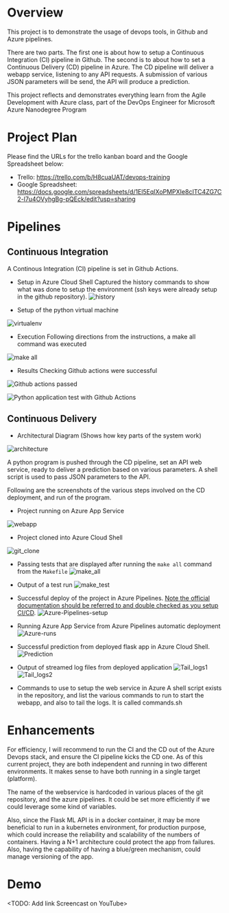# Overview

This project is to demonstrate the usage of devops tools, in Github and Azure pipelines. 

There are two parts. The first one is about how to setup a Continuous Integration (CI) pipeline in Github. The second is to about how to set a Continuous Delivery (CD) pipeline in Azure. The CD pipeline will deliver a webapp service, listening to any API requests. A submission of various JSON parameters will be send, the API will produce a prediction.

This project reflects and demonstrates everything learn from the Agile Development with Azure class, part of the DevOps Engineer for Microsoft Azure Nanodegree Program 

# Project Plan
Please find the URLs for the trello kanban board and the Google Spreadsheet below:

* Trello: https://trello.com/b/H8cuaUAT/devops-training
* Google Spreadsheet: https://docs.google.com/spreadsheets/d/1El5EqIXoPMPXIe8cITC4ZG7C2-l7u4OVyhgBg-pQEck/edit?usp=sharing

# Pipelines

## Continuous Integration

A Continous Integration (CI) pipeline is set in Github Actions.

* Setup in Azure Cloud Shell
Captured the history commands to show what was done to setup the environment (ssh keys were already setup in the github repository).
![history](https://github.com/srossan/devops-project/blob/master/images/devops-proj-setup.png)

* Setup of the python virtual machine

![virtualenv](https://github.com/srossan/devops-project/blob/master/images/azure-cloud-shell-devops-proj-setup.png)

* Execution
Following directions from the instructions, a make all command was executed

![make all](https://github.com/srossan/devops-project/blob/master/images/devops-proj_make-all.png)

* Results
Checking Github actions were successful

![Github actions passed](https://github.com/srossan/devops-project/blob/master/images/devops-proj-github-actions-passed.png)

![Python application test with Github Actions](https://github.com/srossan/devops-project/workflows/Python%20application%20test%20with%20Github%20Actions/badge.svg)


## Continuous Delivery 

* Architectural Diagram (Shows how key parts of the system work)

![architecture](https://github.com/srossan/devops-project/blob/master/images/cd-diagram.png)

A python program is pushed through the CD pipeline, set an API web service, ready to deliver a prediction based on various parameters.
A shell script is used to pass JSON parameters to the API. 

Following are the screenshots of the various steps involved on the CD deployment, and run of the program.

* Project running on Azure App Service

![webapp](https://github.com/srossan/devops-project/blob/master/images/Azure-webapp-running.png)


* Project cloned into Azure Cloud Shell

![git_clone](https://github.com/srossan/devops-project/blob/master/images/Azure-Cloud-Shell-git_clone.png)

* Passing tests that are displayed after running the `make all` command from the `Makefile`
![make_all](https://github.com/srossan/devops-project/blob/master/images/Azure-Cloud-Shell-make_all.png)

* Output of a test run
![make_test](https://github.com/srossan/devops-project/blob/master/images/Azure-Cloud-Shell-make_test.png)

* Successful deploy of the project in Azure Pipelines.  [Note the official documentation should be referred to and double checked as you setup CI/CD](https://docs.microsoft.com/en-us/azure/devops/pipelines/ecosystems/python-webapp?view=azure-devops).
![Azure-Pipelines-setup](https://github.com/srossan/devops-project/blob/master/images/Azure-pipelines-setup.png)

* Running Azure App Service from Azure Pipelines automatic deployment
![Azure-runs](https://github.com/srossan/devops-project/blob/master/images/Azure-pipelines-runs.png)

* Successful prediction from deployed flask app in Azure Cloud Shell.
![Prediction](https://github.com/srossan/devops-project/blob/master/images/Azure-Cloud-Shell-prediction.png)

* Output of streamed log files from deployed application
![Tail_logs1](https://github.com/srossan/devops-project/blob/master/images/Azure-Webapp-tail_log1.png)
![Tail_logs2](https://github.com/srossan/devops-project/blob/master/images/Azure-Webapp-tail_log2.png)

* Commands to use to setup the web service in Azure
A shell script exists in the repository, and list the various commands to run to start the webapp, and also to tail the logs.
It is called commands.sh


# Enhancements

For efficiency, I will recommend to run the CI and the CD out of the Azure Devops stack, and ensure the CI pipeline kicks the CD one. As of this current project, they are both independent and running in two different environments. It makes sense to have both running in a single target (platform).

The name of the webservice is hardcoded in various places of the git repository, and the azure pipelines. It could be set more efficiently if we could leverage some kind of variables.

Also, since the Flask ML API is in a docker container, it may be more beneficial to run in a kubernetes environment, for production purpose, which could increase the reliability and scalability of the numbers of containers. 
Having a N+1 architecture could protect the app from failures. Also, having the capability of having a blue/green mechanism, could manage versioning of the app.

# Demo 

<TODO: Add link Screencast on YouTube>


